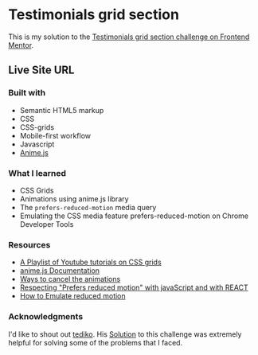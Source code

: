 # Testimonials grid section

This is my solution to the [Testimonials grid section challenge on Frontend Mentor](https://www.frontendmentor.io/challenges/testimonials-grid-section-Nnw6J7Un7).

## Live Site URL


### Built with
- Semantic HTML5 markup
- CSS
- CSS-grids
- Mobile-first workflow
- Javascript
- [Anime.js](https://animejs.com/)

### What I learned
- CSS Grids
- Animations using anime.js library
- The `prefers-reduced-motion` media query
- Emulating the CSS media feature prefers-reduced-motion on Chrome Developer Tools

### Resources 
- [A Playlist of Youtube tutorials on CSS grids](https://www.youtube.com/playlist?list=PLu8EoSxDXHP5CIFvt9-ze3IngcdAc2xKG)
- [anime.js Documentation]()
- [Ways to cancel the animations](https://github.com/juliangarnier/anime/issues/188#issuecomment-621589326)
- [Respecting "Prefers reduced motion" with javaScript and with REACT](https://since1979.dev/respecting-prefers-reduced-motion-with-javascript-and-react/)
- [How to Emulate reduced motion](https://www.youtube.com/watch?v=wIj-NymT5fY)

### Acknowledgments
I'd like to shout out [tediko](https://github.com/tediko). His [Solution](https://github.com/tediko/testimonials-grid-section) to this challenge was extremely helpful for solving some of the problems that I faced.
